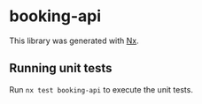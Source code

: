 # booking-api

This library was generated with [Nx](https://nx.dev).

## Running unit tests

Run `nx test booking-api` to execute the unit tests.
